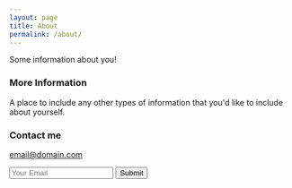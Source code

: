 ```yaml
---
layout: page
title: About
permalink: /about/
---
```


Some information about you!

### More Information

A place to include any other types of information that you'd like to include about yourself.

### Contact me

[email@domain.com](mailto:email@domain.com)

<form accept-charset="UTF-8" action="{{ site.baseurl }}/thankyou" method="POST">
  <input type="email" name="email" placeholder="Your Email">
  <button type="submit">Submit</button>
</form>